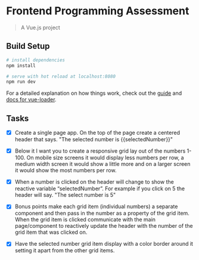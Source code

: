 # Frontend Programming Assessment

> A Vue.js project

## Build Setup

``` bash
# install dependencies
npm install

# serve with hot reload at localhost:8080
npm run dev
```

For a detailed explanation on how things work, check out the [guide](http://vuejs-templates.github.io/webpack/) and [docs for vue-loader](http://vuejs.github.io/vue-loader).

## Tasks

- [x] Create a single page app.  On the top of the page create a centered header that says.  "The selected number is {{selectedNumber}}"

- [x] Below it I want you to create a responsive grid lay out of the numbers 1-100.  On mobile size screens it would display less numbers per row, a medium width screen it would show a little more and on a larger screen it would show the most numbers per row.

- [x] When a number is clicked on the header will change to show the reactive variable “selectedNumber”.  For example if you click on 5 the header will say.  "The select number is 5"

- [x] Bonus points make each grid item (individual numbers) a separate component and then pass in the number as a property of the grid item.  When the grid item is clicked communicate with the main page/component to reactively update the header with the number of the grid item that was clicked on.

- [x] Have the selected number grid item display with a color border around it setting it apart from the other grid items.
